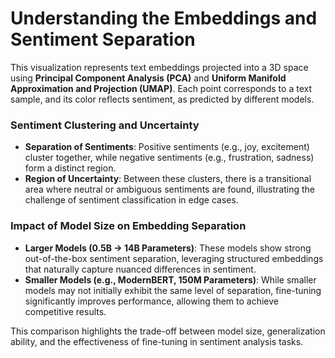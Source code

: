 # Understanding the Embeddings and Sentiment Separation

This visualization represents text embeddings projected into a 3D space using **Principal Component Analysis (PCA)** and **Uniform Manifold Approximation and Projection (UMAP)**. Each point corresponds to a text sample, and its color reflects sentiment, as predicted by different models.

### Sentiment Clustering and Uncertainty
- **Separation of Sentiments**: Positive sentiments (e.g., joy, excitement) cluster together, while negative sentiments (e.g., frustration, sadness) form a distinct region.
- **Region of Uncertainty**: Between these clusters, there is a transitional area where neutral or ambiguous sentiments are found, illustrating the challenge of sentiment classification in edge cases.

### Impact of Model Size on Embedding Separation
- **Larger Models (0.5B → 14B Parameters)**: These models show strong out-of-the-box sentiment separation, leveraging structured embeddings that naturally capture nuanced differences in sentiment.
- **Smaller Models (e.g., ModernBERT, 150M Parameters)**: While smaller models may not initially exhibit the same level of separation, fine-tuning significantly improves performance, allowing them to achieve competitive results.

This comparison highlights the trade-off between model size, generalization ability, and the effectiveness of fine-tuning in sentiment analysis tasks.